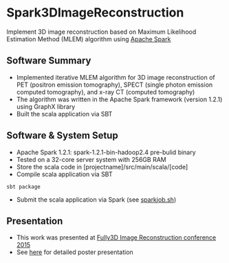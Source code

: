 # Spark3DImageReconstruction
Implement 3D image reconstruction based on Maximum Likelihood Estimation Method (MLEM) algorithm using [Apache Spark](http://spark.apache.org/)

## Software Summary

- Implemented iterative MLEM algorithm for 3D image reconstruction of PET (positron emission tomography), SPECT (single photon emission computed tomography), and x-ray CT (computed tomography)
- The algorithm was written in the Apache Spark framework (version 1.2.1) using GraphX library
- Built the scala application via SBT

Software & System Setup
--------------------
- Apache Spark 1.2.1: spark-1.2.1-bin-hadoop2.4 pre-bulid binary
- Tested on a 32-core server system with 256GB RAM
- Store the scala code in [projectname]/src/main/scala/[code]
- Compile scala application via SBT
```
sbt package
```
- Submit the scala application via Spark (see [sparkjob.sh](sparkjob.sh))

Presentation
--------------------
- This work was presented at [Fully3D Image Reconstruction conference 2015](http://www.fully3d.org/)
- See [here](Fully3D2015/SparlMLEMPoster.pdf) for detailed poster presentation
